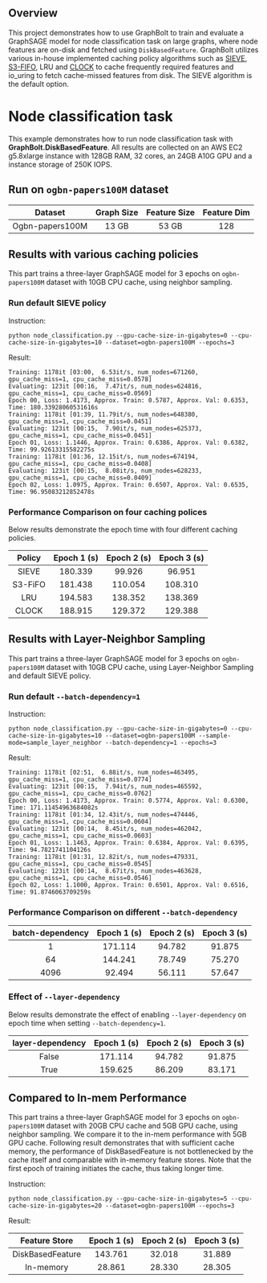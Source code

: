 ## Overview

This project demonstrates how to use GraphBolt to train and evaluate a GraphSAGE model for node classification task on large graphs, where node features are on-disk and fetched using `DiskBasedFeature`. GraphBolt utilizes various in-house implemented caching policy algorithms such as [SIEVE](https://cachemon.github.io/SIEVE-website/), [S3-FIFO](https://s3fifo.com), LRU and [CLOCK](https://people.csail.mit.edu/saltzer/Multics/MHP-Saltzer-060508/bookcases/M00s/M0104%20074-12%29.PDF) to cache frequently required features and io_uring to fetch cache-missed features from disk. The SIEVE algorithm is the default option.

# Node classification task

This example demonstrates how to run node classification task with **GraphBolt.DiskBasedFeature**. All results are collected on an AWS EC2 g5.8xlarge instance with 128GB RAM, 32 cores, an 24GB A10G GPU and a instance storage of 250K IOPS.

## Run on `ogbn-papers100M` dataset

|     Dataset     | Graph Size | Feature Size | Feature Dim |
| :-------------: | :--------: | :----------: | :---------: |
| Ogbn-papers100M |   13 GB   |    53 GB    |     128     |

## Results with various caching policies

This part trains a three-layer GraphSAGE model for 3 epochs on `ogbn-papers100M` dataset with 10GB CPU cache, using neighbor sampling.

### Run default SIEVE policy

Instruction:

```
python node_classification.py --gpu-cache-size-in-gigabytes=0 --cpu-cache-size-in-gigabytes=10 --dataset=ogbn-papers100M --epochs=3
```

Result:

```
Training: 1178it [03:00,  6.53it/s, num_nodes=671260, gpu_cache_miss=1, cpu_cache_miss=0.0578]                                             
Evaluating: 123it [00:16,  7.47it/s, num_nodes=624816, gpu_cache_miss=1, cpu_cache_miss=0.0569]
Epoch 00, Loss: 1.4173, Approx. Train: 0.5787, Approx. Val: 0.6353, Time: 180.33928060531616s                                              
Training: 1178it [01:39, 11.79it/s, num_nodes=648380, gpu_cache_miss=1, cpu_cache_miss=0.0451]                                             
Evaluating: 123it [00:15,  7.90it/s, num_nodes=625373, gpu_cache_miss=1, cpu_cache_miss=0.0451]
Epoch 01, Loss: 1.1446, Approx. Train: 0.6386, Approx. Val: 0.6382, Time: 99.92613315582275s                                               
Training: 1178it [01:36, 12.15it/s, num_nodes=674194, gpu_cache_miss=1, cpu_cache_miss=0.0408]                                             
Evaluating: 123it [00:15,  8.08it/s, num_nodes=628233, gpu_cache_miss=1, cpu_cache_miss=0.0409]
Epoch 02, Loss: 1.0975, Approx. Train: 0.6507, Approx. Val: 0.6535, Time: 96.95083212852478s
```

### Performance Comparison on four caching polices

Below results demonstrate the epoch time with four different caching policies.

| Policy | Epoch 1 (s) | Epoch 2 (s) | Epoch 3 (s) |
| :-----: | :---------: | :---------: | :---------: |
|  SIEVE  |   180.339   |   99.926   |   96.951   |
| S3-FiFO |   181.438   |   110.054   |   108.310   |
|   LRU   |   194.583   |   138.352   |   138.369   |
|  CLOCK  |   188.915   |   129.372   |   129.388   |

## Results with Layer-Neighbor Sampling

This part trains a three-layer GraphSAGE model for 3 epochs on `ogbn-papers100M` dataset with 10GB CPU cache, using Layer-Neighbor Sampling and default SIEVE policy.

### Run default `--batch-dependency=1`

Instruction:

```
python node_classification.py --gpu-cache-size-in-gigabytes=0 --cpu-cache-size-in-gigabytes=10 --dataset=ogbn-papers100M --sample-mode=sample_layer_neighbor --batch-dependency=1 --epochs=3
```

Result:

```
Training: 1178it [02:51,  6.88it/s, num_nodes=463495, gpu_cache_miss=1, cpu_cache_miss=0.0774]                                             
Evaluating: 123it [00:15,  7.94it/s, num_nodes=465592, gpu_cache_miss=1, cpu_cache_miss=0.0762]
Epoch 00, Loss: 1.4173, Approx. Train: 0.5774, Approx. Val: 0.6300, Time: 171.11454963684082s                                              
Training: 1178it [01:34, 12.43it/s, num_nodes=474446, gpu_cache_miss=1, cpu_cache_miss=0.0604]                                             
Evaluating: 123it [00:14,  8.45it/s, num_nodes=462042, gpu_cache_miss=1, cpu_cache_miss=0.0603]
Epoch 01, Loss: 1.1463, Approx. Train: 0.6384, Approx. Val: 0.6395, Time: 94.7821741104126s                                                
Training: 1178it [01:31, 12.82it/s, num_nodes=479331, gpu_cache_miss=1, cpu_cache_miss=0.0545]                                             
Evaluating: 123it [00:14,  8.67it/s, num_nodes=463628, gpu_cache_miss=1, cpu_cache_miss=0.0546]
Epoch 02, Loss: 1.1000, Approx. Train: 0.6501, Approx. Val: 0.6516, Time: 91.8746063709259s
```

### Performance Comparison on different `--batch-dependency`

| batch-dependency | Epoch 1 (s) | Epoch 2 (s) | Epoch 3 (s) |
| :--------------: | :---------: | :---------: | :---------: |
|        1        |   171.114   |   94.782   |   91.875   |
|        64        |   144.241   |   78.749   |   75.270   |
|       4096       |   92.494   |   56.111   |   57.647   |

### Effect of `--layer-dependency`

Below results demonstrate the effect of enabling `--layer-dependency` on epoch time when setting `--batch-dependency=1`.

| layer-dependency | Epoch 1 (s) | Epoch 2 (s) | Epoch 3 (s) |
| :--------------: | :---------: | :---------: | :---------: |
|      False      |   171.114   |   94.782   |   91.875   |
|       True       |   159.625   |   86.209   |   83.171   |

## Compared to In-mem Performance

This part trains a three-layer GraphSAGE model for 3 epochs on `ogbn-papers100M` dataset with 20GB CPU cache and 5GB GPU cache, using neighbor sampling. We compare it to the in-mem performance with 5GB GPU cache. Following result demonstrates that with sufficient cache memory, the performance of DiskBasedFeature is not bottlenecked by the cache itself and comparable with in-memory feature stores. Note that the first epoch of training initiates the cache, thus taking longer time.

Instruction:

```
python node_classification.py --gpu-cache-size-in-gigabytes=5 --cpu-cache-size-in-gigabytes=20 --dataset=ogbn-papers100M --epochs=3
```

Result:

|  Feature Store  | Epoch 1 (s) | Epoch 2 (s) | Epoch 3 (s) |
| :--------------: | :---------: | :---------: | :---------: |
| DiskBasedFeature |   143.761   |   32.018   |   31.889   |
|    In-memory    |   28.861   |   28.330   |   28.305   |
